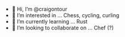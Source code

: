 - 👋 Hi, I’m @craigontour
- 👀 I’m interested in ... Chess, cycling, curling
- 🌱 I’m currently learning ... Rust
- 💞️ I’m looking to collaborate on ... Chef (?)

<!---
craigontour/craigontour is a ✨ special ✨ repository because its `README.md` (this file) appears on your GitHub profile.
You can click the Preview link to take a look at your changes.
--->
